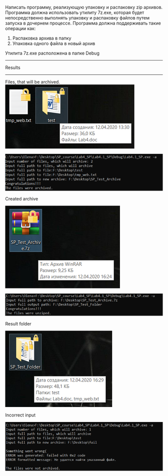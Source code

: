 Написать программу, реализующую упаковку и распаковку zip архивов. Программа должна использовать утилиту 7z.exe, которая будет непосредственно выполнять упаковку и распаковку файлов путем запуска в дочернем процессе. Программа должна поддерживать такие операции как:
1.	Распаковка архива в папку
2.	Упаковка одного файла в новый архив

Утилита 7z.exe расположена в папке Debug

---
Results

---
Files, that will be archived.
![](imgs/2.png)

![](imgs/1.png)

Created archive

![](imgs/3.png)

![](imgs/4.png)

Result folder

![](imgs/5.png)

Incorrect input

![](imgs/6.png)
